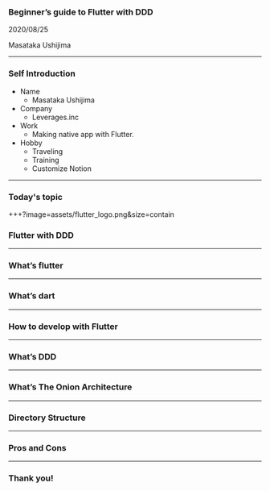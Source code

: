 ### Beginner’s guide to Flutter with DDD

2020/08/25

Masataka Ushijima

---


### Self Introduction

- Name
  - Masataka Ushijima
- Company
  - Leverages.inc
- Work
  - Making native app with Flutter.
- Hobby
  - Traveling
  - Training
  - Customize Notion

---

### Today's topic

+++?image=assets/flutter_logo.png&size=contain

### Flutter with DDD

---

### What’s flutter

---

### What’s dart

---

### How to develop with Flutter

---

### What’s DDD

---

### What’s The Onion Architecture

---

### Directory Structure

---

### Pros and Cons

---

### Thank you!
